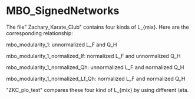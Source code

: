 # MBO_SignedNetworks

The file" Zachary_Karate_Club" contains four kinds of L_{mix}. Here are the corresponding relationship: 

mbo_modularity_1: unnormalized L_F and Q_H

mbo_modularity_1_normalized_lf: normalized L_F and unnormalized Q_H

mbo_modularity_1_normalized_Qh: unnormalized L_F and normalized Q_H

mbo_modularity_1_normalized_Lf_Qh: normalized L_F and normalized Q_H

"ZKC_plo_test" compares these four kind of L_{mix} by using different \eta.
